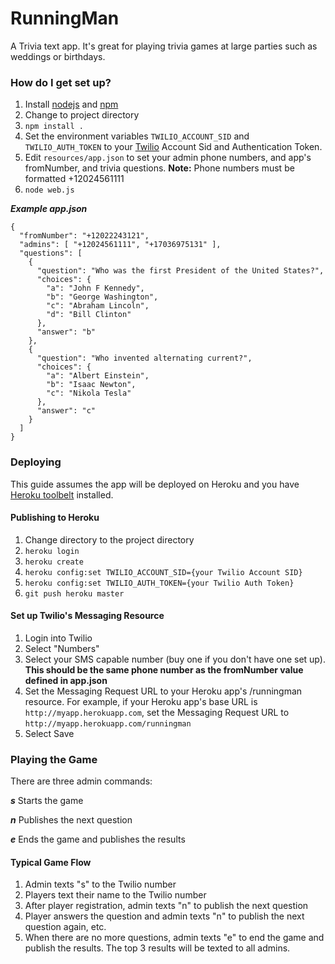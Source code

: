 # RunningMan #

A Trivia text app. It's great for playing trivia games at large parties such as weddings or birthdays.

### How do I get set up? ###

1. Install [nodejs](http://nodejs.org/) and [npm](https://www.npmjs.org/)
1. Change to project directory
1. `npm install .`
1. Set the environment variables `TWILIO_ACCOUNT_SID` and `TWILIO_AUTH_TOKEN` to your [Twilio](https://www.twilio.com/) Account Sid and Authentication Token.
1. Edit `resources/app.json` to set your admin phone numbers, and app's fromNumber, and trivia questions. **Note:** Phone numbers must be formatted +12024561111
1. `node web.js`

***Example app.json***
```!javascript
{
  "fromNumber": "+12022243121",
  "admins": [ "+12024561111", "+17036975131" ],
  "questions": [
    {
      "question": "Who was the first President of the United States?",
      "choices": {
        "a": "John F Kennedy",
        "b": "George Washington",
        "c": "Abraham Lincoln",
        "d": "Bill Clinton"
      },
      "answer": "b"
    },
    {
      "question": "Who invented alternating current?",
      "choices": {
        "a": "Albert Einstein",
        "b": "Isaac Newton",
        "c": "Nikola Tesla"
      },
      "answer": "c"
    }
  ]
}
```

### Deploying ###
This guide assumes the app will be deployed on Heroku and you have [Heroku toolbelt](https://toolbelt.heroku.com/) installed.

#### Publishing to Heroku ####
1. Change directory to the project directory
1. ```heroku login```
1. ```heroku create```
1. ```heroku config:set TWILIO_ACCOUNT_SID={your Twilio Account SID}```
1. ```heroku config:set TWILIO_AUTH_TOKEN={your Twilio Auth Token}```
1. ```git push heroku master```

#### Set up Twilio's Messaging Resource ####

1. Login into Twilio
1. Select "Numbers"
1. Select your SMS capable number (buy one if you don't have one set up). **This should be the same phone number as the fromNumber value defined in app.json**
1. Set the Messaging Request URL to your Heroku app's /runningman resource. For example, if your Heroku app's base URL is ```http://myapp.herokuapp.com```, set the Messaging Request URL to ```http://myapp.herokuapp.com/runningman```
1. Select Save

### Playing the Game ###

There are three admin commands:

***s*** Starts the game

***n*** Publishes the next question

***e*** Ends the game and publishes the results

#### Typical Game Flow ####
1. Admin texts "s" to the Twilio number
2. Players text their name to the Twilio number
3. After player registration, admin texts "n" to publish the next question
4. Player answers the question and admin texts "n" to publish the next question again, etc.
5. When there are no more questions, admin texts "e" to end the game and publish the results. The top 3 results will be texted to all admins.

